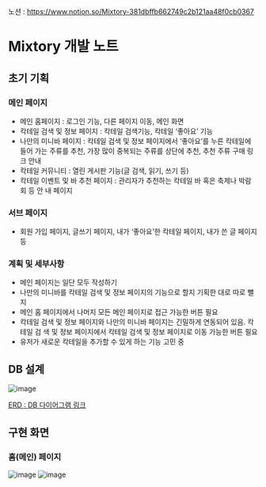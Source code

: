 노션 : https://www.notion.so/Mixtory-381dbffb662749c2b121aa48f0cb0367

# Mixtory 개발 노트

## 초기 기획
### 메인 페이지

- 메인 홈페이지 : 로그인 기능, 다른 페이지 이동, 메인 화면
- 칵테일 검색 및 정보 페이지 : 칵테일 검색기능, 칵테일 ‘좋아요’ 기능
- 나만의 미니바 페이지 : 칵테일 검색 및 정보 페이지에서 ‘좋아요’를 누른 칵테일에 들어
가는 주류를 추천, 가장 많이 중복되는 주류를 상단에 추천, 추천 주류 구매 링크 안내
- 칵테일 커뮤니티 : 열린 게시판 기능(글 검색, 읽기, 쓰기 등)
- 칵테일 이벤트 및 바 추천 페이지 : 관리자가 추천하는 칵테일 바 혹은 축제나 박람회 등 안
내 페이지

### 서브 페이지

- 회원 가입 페이지, 글쓰기 페이지, 내가 ‘좋아요’한 칵테일 페이지, 내가 쓴 글 페이지 등

### 계획 및 세부사항

- 메인 페이지는 일단 모두 작성하기
- 나만의 미니바를 칵테일 검색 및 정보 페이지의 기능으로 할지 기획한 대로 따로 뺄지
- 메인 홈 페이지에서 나머지 모든 메인 페이지로 접근 가능한 버튼 필요
- 칵테일 검색 및 정보 페이지와 나만의 미니바 페이지는 긴밀하게 연동되어 있음. 칵테일 검
색 및 정보 페이지에서 칵테일 검색 및 정보 페이지로 이동 가능한 버튼 필요
- 유저가 새로운 칵테일을 추가할 수 있게 하는 기능 고민 중



## DB 설계
![image](https://user-images.githubusercontent.com/77103814/205563161-cb957bd8-e723-4eb5-a500-9953934f2edd.png)

[ERD : DB 다이어그램 링크](https://www.erdcloud.com/d/mheqRxKdZbDA4kSLh)



## 구현 화면

### 홈(메인) 페이지

![image](https://user-images.githubusercontent.com/77103814/205563213-13cc70c2-aecf-49e0-85eb-3d578b868789.png)
![image](https://user-images.githubusercontent.com/77103814/205563257-9e2bed34-a402-4060-95e4-6effa38c5546.png)


